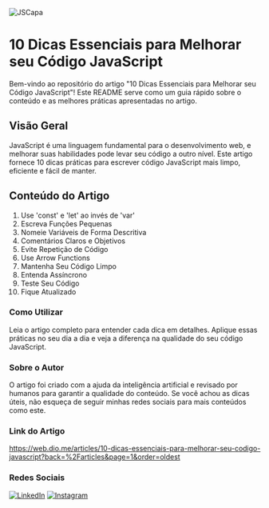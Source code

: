 
![JSCapa](https://github.com/LeandroCamposDEV/article-generate-by-ia/assets/133607297/7655b0e3-9470-49d7-b5b5-7ea9d5c37405)

# 10 Dicas Essenciais para Melhorar seu Código JavaScript

Bem-vindo ao repositório do artigo "10 Dicas Essenciais para Melhorar seu Código JavaScript"! Este README serve como um guia rápido sobre o conteúdo e as melhores práticas apresentadas no artigo.

## Visão Geral

JavaScript é uma linguagem fundamental para o desenvolvimento web, e melhorar suas habilidades pode levar seu código a outro nível. Este artigo fornece 10 dicas práticas para escrever código JavaScript mais limpo, eficiente e fácil de manter.

## Conteúdo do Artigo

1. Use 'const' e 'let' ao invés de 'var'
2. Escreva Funções Pequenas
3. Nomeie Variáveis de Forma Descritiva
4. Comentários Claros e Objetivos
5. Evite Repetição de Código
6. Use Arrow Functions
7. Mantenha Seu Código Limpo
8. Entenda Assíncrono
9. Teste Seu Código
10. Fique Atualizado
    
### Como Utilizar

Leia o artigo completo para entender cada dica em detalhes. Aplique essas práticas no seu dia a dia e veja a diferença na qualidade do seu código JavaScript.

### Sobre o Autor

O artigo foi criado com a ajuda da inteligência artificial e revisado por humanos para garantir a qualidade do conteúdo. Se você achou as dicas úteis, não esqueça de seguir minhas redes sociais para mais conteúdos como este.

### Link do Artigo

https://web.dio.me/articles/10-dicas-essenciais-para-melhorar-seu-codigo-javascript?back=%2Farticles&page=1&order=oldest

### Redes Sociais

[![LinkedIn](https://img.shields.io/badge/LinkedIn-0077B5?style=for-the-badge&logo=linkedin&logoColor=white)](https://www.linkedin.com/in/leandro-campos-dev/)
[![Instagram](https://img.shields.io/badge/-Instagram-%23E4405F?style=for-the-badge&logo=instagram&logoColor=white)](https://www.instagram.com/leandro.fecampos/)

